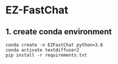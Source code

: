 # EZ-FastChat

## 1. create conda environment
```
conda create -n EZFastChat python=3.8
conda activate textdiffuser2
pip install -r requirements.txt
```
